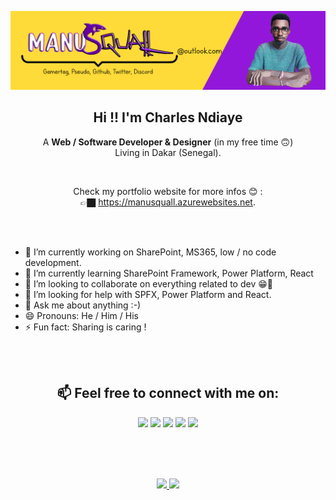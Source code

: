 <a align="center" href="https://manusquall.azurewebsites.net/"><img src="img/githubreadme2.png"></a>



<h2 align="center" >Hi !! I'm <b>Charles Ndiaye</b></h2>
<p align="center"> A <b>Web / Software Developer & Designer</b> (in my free time 🙃)<br> Living in Dakar (Senegal).</p>

<br>

<p align="center">Check my portfolio website for more infos 😊 :<br> 👉🏿  <a href="https://manusquall.azurewebsites.net/">https://manusquall.azurewebsites.net</a>.</p>

<br>
<br>
<p align="center">

- 🔭 I’m currently working on SharePoint, MS365, low / no code development.
- 🌱 I’m currently learning SharePoint Framework, Power Platform, React
- 👯 I’m looking to collaborate on everything related to dev 😁🤩
- 🤔 I’m looking for help with SPFX, Power Platform and React.
- 💬 Ask me about anything :-)
- 😄 Pronouns: He / Him / His
- ⚡ Fun fact: Sharing is caring !


<br>
<br>

<h2 align="center"> 📫 Feel free to connect with me on:</h2>
<p align="center">
<a href="https://www.linkedin.com/in/charles-emmanuel-saturnin-ndiaye-a838b5148/" target="_blank"><img src="https://img.shields.io/badge/linkedin-%230077B5.svg?&style=for-the-badge&logo=linkedin&logoColor=white"></a> 
<a href="https://twitter.com/manusquall" target="_blank"><img src="https://img.shields.io/badge/twitter-%231DA1F2.svg?&style=for-the-badge&logo=twitter&logoColor=white"></a> 
<a href="https://www.reddit.com/user/ManuSquall" target="_blank"><img src="https://img.shields.io/badge/Reddit-FF4500?style=for-the-badge&logo=reddit&logoColor=white"></a> 
<a href="https://discordapp.com/channels/715770418094669834" target="_blank"><img src="https://img.shields.io/badge/Discord-7289DA?style=for-the-badge&logo=discord&logoColor=white"></a> 
<a href="https://www.behance.net/manusquall" target="_blank"><img src="https://img.shields.io/badge/-Behance-blue?style=for-the-badge&logo=behance&logoColor=white"></a> 
</p>
<br>
<br>
<br>
<p align="center">
<a href="https://manusquall.azurewebsites.net/" target="_blank" >
  <img src="https://github-readme-stats.vercel.app/api?username=manusquall&show_icons=true&theme=tokyonight&count_private=true" />
  <img src="https://github-readme-stats.vercel.app/api/top-langs/?username=manusquall&layout=compact&show_icons=true&theme=tokyonight&count_private=true" />

</a>
 </p>
<br>
<br>
<!-- [<img align="left" alt="stack-overflow" src="https://img.shields.io/badge/stack%20overflow-FE7A16?logo=stack-overflow&logoColor=white&style=for-the-badge" />](https://stackoverflow.com/users/12637983/manusquall) 
[<img align="left" alt="medium" src="https://img.shields.io/badge/medium-%2312100E.svg?&style=for-the-badge&logo=medium&logoColor=white" />](https://medium.com/@manusquall)
-->
